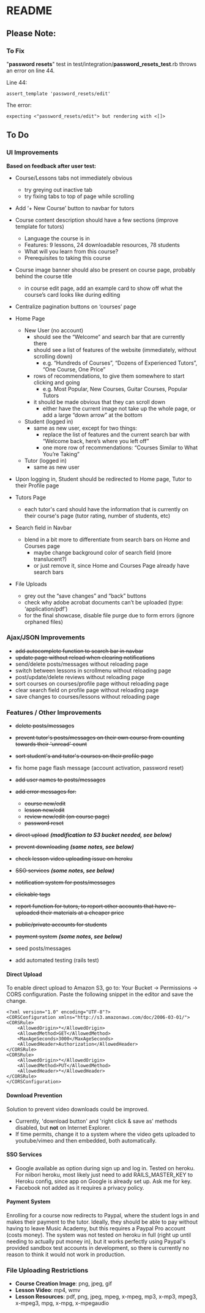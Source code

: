 # README

## Please Note:

### To Fix
    
"**password resets**" test in test/integration/**password_resets_test**.rb
throws an error on line 44.

Line 44:
```
assert_template 'password_resets/edit'
```

The error:
```
expecting <"password_resets/edit"> but rendering with <[]>
```

## To Do

### UI Improvements

**Based on feedback after user test:**

- Course/Lessons tabs not immediately obvious
  - try greying out inactive tab
  - try fixing tabs to top of page while scrolling

- Add ‘+ New Course’ button to navbar for tutors

- Course content description should have a few sections (improve template for tutors)
  - Language the course is in
  - Features: 9 lessons, 24 downloadable resources, 78 students
  - What will you learn from this course?
  - Prerequisites to taking this course

- Course image banner should also be present on course page, probably behind the course title
  - in course edit page, add an example card to show off what the course’s card looks like during editing

- Centralize pagination buttons on ‘courses’ page

- Home Page
  - New User (no account)
    - should see the “Welcome” and search bar that are currently there
    - should see a list of features of the website (immediately, without scrolling down)
      - e.g. “Hundreds of Courses”, “Dozens of Experienced Tutors”, “One Course, One Price”
    - rows of recommendations, to give them somewhere to start clicking and going
      - e.g. Most Popular, New Courses, Guitar Courses, Popular Tutors
    - it should be made obvious that they can scroll down
      - either have the current image not take up the whole page, or add a large “down arrow” at the bottom
  - Student (logged in)
    - same as new user, except for two things:
      - replace the list of features and the current search bar with “Welcome back, here’s where you left off”
      - one more row of recommendations: “Courses Similar to What You’re Taking”
  - Tutor (logged in)
    - same as new user

- Upon logging in, Student should be redirected to Home page, Tutor to their Profile page  

- Tutors Page
  - each tutor's card should have the information that is currently on their
    course's page (tutor rating, number of students, etc)

- Search field in Navbar
  - blend in a bit more to differentiate from search bars on Home and Courses page
    - maybe change background color of search field (more translucent?)
    - or just remove it, since Home and Courses Page already have search bars

- File Uploads
  - grey out the “save changes” and “back” buttons
  - check why adobe acrobat documents can’t be uploaded (type: ‘application/pdf’)
  - for the final showcase, disable file purge due to form errors (ignore orphaned files)

### Ajax/JSON Improvements

- ~~add autocomplete function to search bar in navbar~~
- ~~update page without reload when clearing notifications~~
- send/delete posts/messages without reloading page
- switch between lessons in scrollmenu without reloading page
- post/update/delete reviews without reloading page
- sort courses on courses/profile page without reloading page
- clear search field on profile page without reloading page
- save changes to courses/lessons without reloading page

### Features / Other Improvements

- ~~delete posts/messages~~
- ~~prevent tutor's posts/messages on their own course from counting towards their 'unread' count~~
- ~~sort student's and tutor's courses on their profile page~~
- fix home page flash message (account activation, password reset)
- ~~add user names to posts/messages~~
- ~~add error messages for:~~ 
  - ~~course new/edit~~
  - ~~lesson new/edit~~
  - ~~review new/edit (on course page)~~
  - ~~password reset~~
 
- ~~direct upload~~ **_(modification to S3 bucket needed, see below)_**
- ~~prevent downloading~~ **_(some notes, see below)_**
- ~~check lesson video uploading issue on heroku~~
 
- ~~SSO services~~ **_(some notes, see below)_**
- ~~notification system for posts/messages~~
- ~~clickable tags~~
- ~~report function for tutors, to report other accounts that have re-uploaded their materials at a cheaper price~~
- ~~public/private accounts for students~~
- ~~payment system~~ **_(some notes, see below)_**

- seed posts/messages

- add automated testing (rails test)

#### Direct Upload

To enable direct upload to Amazon S3, go to: Your Bucket -> Permissions -> CORS configuration. Paste the following snippet in the editor and save the change.
```
<?xml version="1.0" encoding="UTF-8"?>
<CORSConfiguration xmlns="http://s3.amazonaws.com/doc/2006-03-01/">
<CORSRule>
    <AllowedOrigin>*</AllowedOrigin>
    <AllowedMethod>GET</AllowedMethod>
    <MaxAgeSeconds>3000</MaxAgeSeconds>
    <AllowedHeader>Authorization</AllowedHeader>
</CORSRule>
<CORSRule>
    <AllowedOrigin>*</AllowedOrigin>
    <AllowedMethod>PUT</AllowedMethod>
    <AllowedHeader>*</AllowedHeader>
</CORSRule>
</CORSConfiguration>
```

#### Download Prevention

Solution to prevent video downloads could be improved.
- Currently, 'download button' and 'right click & save as' methods disabled,
  but **not** on Internet Explorer.
- If time permits, change it to a system where the video gets uploaded to
  youtube/vimeo and then embedded, both automatically.

#### SSO Services

- Google available as option during sign up and log in. Tested on heroku.
  For niibori heroku, most likely just need to add RAILS_MASTER_KEY to Heroku
config, since app on Google is already set up. Ask me for key.
- Facebook not added as it requires a privacy policy.

#### Payment System
Enrolling for a course now redirects to Paypal, where the student logs in and
makes their payment to the tutor. Ideally, they should be able to pay without
having to leave Music Academy, but this requires a Paypal Pro account (costs
money). The system was not tested on heroku in full (right up until needing to
actually put money in), but it works perfectly using Paypal's provided sandbox
test accounts in development, so there is currently no reason to think it would
not work in production.

### File Uploading Restrictions
  - **Course Creation Image**: png, jpeg, gif
  - **Lesson Video**: mp4, wmv
  - **Lesson Resources**: pdf, png, jpeg, mpeg, x-mpeg, mp3, x-mp3, mpeg3, x-mpeg3, mpg, x-mpg, x-mpegaudio
